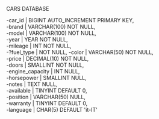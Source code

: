 CARS DATABASE

-car_id | BIGINT AUTO_INCREMENT PRIMARY KEY,          
-brand | VARCHAR(100) NOT NULL,                      
-model | VARCHAR(100) NOT NULL,                      
-year | YEAR NOT NULL,                              
-mileage | INT NOT NULL,                            
-?fuel_type | NOT NULL, 
-color | VARCHAR(50) NOT NULL,                      
-price | DECIMAL(10) NOT NULL,                   
-doors | SMALLINT NOT NULL,                           
-engine_capacity | INT NULL,                         
-horsepower | SMALLINT NULL,                                     
-notes | TEXT NULL,                                 
-available | TINYINT DEFAULT 0,                      
-position | VARCHAR(50) NULL,                        
-warranty | TINYINT DEFAULT 0,                       
-language | CHAR(5) DEFAULT 'it-IT'  